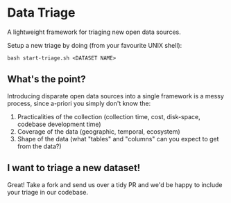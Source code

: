 Data Triage
===========

A lightweight framework for triaging new open data sources.

Setup a new triage by doing (from your favourite UNIX shell):

    bash start-triage.sh <DATASET NAME>


What's the point?
-----------------

Introducing disparate open data sources into a single framework is a messy process,
since a-priori you simply don't know the:

1. Practicalities of the collection (collection time, cost, disk-space, codebase development time)
2. Coverage of the data (geographic, temporal, ecosystem)
3. Shape of the data (what "tables" and "columns" can you expect to get from the data?)


I want to triage a new dataset!
-------------------------------
Great! Take a fork and send us over a tidy PR and we'd be happy to include your triage in our codebase.

